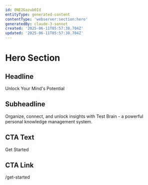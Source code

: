 ```yaml
---
id: 0NE2Gazub0Id
entityType: generated-content
contentType: 'webserver:section:hero'
generatedBy: claude-3-sonnet
created: '2025-06-11T05:57:38.704Z'
updated: '2025-06-11T05:57:38.704Z'
---
```

# Hero Section

## Headline
Unlock Your Mind's Potential

## Subheadline
Organize, connect, and unlock insights with Test Brain - a powerful personal knowledge management system.

## CTA Text
Get Started

## CTA Link
/get-started
